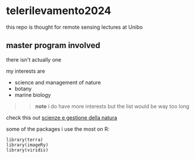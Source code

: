 # telerilevamento2024

this repo is thought for remote sensing lectures at Unibo

## master program involved
there isn't actually one

my interests are
+ science and management of nature
+ botany
+ marine biology

>> **note**
i do have more interests but the list would be way too long

check this out [scienze e gestione della natura](https://corsi.unibo.it/magistrale/ScienzeGestioneNatura)

some of the packages i use the most on R:
```{r} 
library(terra)
library(imageRy)
library(viridis)
